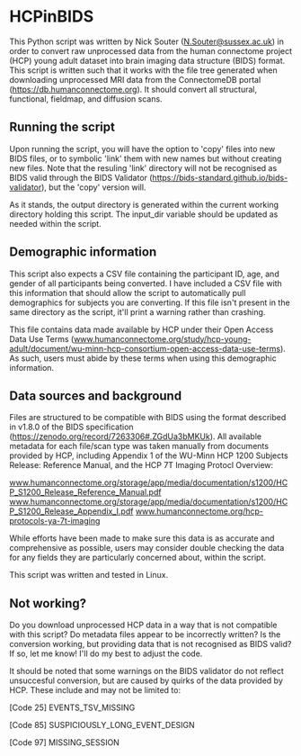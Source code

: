 # HCPinBIDS

This Python script was written by Nick Souter (N.Souter@sussex.ac.uk) in order to convert raw unprocessed data from the human connectome project (HCP) young adult dataset into brain imaging data structure (BIDS) format. 
This script is written such that it works with the file tree generated when downloading unprocessed MRI data from the ConnectomeDB portal (https://db.humanconnectome.org).
It should convert all structural, functional, fieldmap, and diffusion scans.

## Running the script

Upon running the script, you will have the option to 'copy' files into new BIDS files, or to symbolic 'link' them with new names but without creating new files.
Note that the resuling 'link' directory will not be recognised as BIDS valid through the BIDS Validator (https://bids-standard.github.io/bids-validator), but the 'copy' version will.

As it stands, the output directory is generated within the current working directory holding this script. The input_dir variable should be updated as needed within the script.

## Demographic information

This script also expects a CSV file containing the participant ID, age, and gender of all participants being converted. I have included a CSV file with this information that should allow the
script to automatically pull demographics for subjects you are converting. If this file isn't present in the same directory as the script, it'll print a warning rather than crashing.

This file contains data made available by HCP under their Open Access Data Use Terms (www.humanconnectome.org/study/hcp-young-adult/document/wu-minn-hcp-consortium-open-access-data-use-terms).
As such, users must abide by these terms when using this demographic information.

## Data sources and background

Files are structured to be compatible with BIDS using the format described in v1.8.0 of the BIDS specification (https://zenodo.org/record/7263306#.ZGdUa3bMKUk). All available metadata for each file/scan
type was taken manually from documents provided by HCP, including Appendix 1 of the WU-Minn HCP 1200 Subjects Release: Reference Manual, and the HCP 7T Imaging Protocl Overview:

www.humanconnectome.org/storage/app/media/documentation/s1200/HCP_S1200_Release_Reference_Manual.pdf
www.humanconnectome.org/storage/app/media/documentation/s1200/HCP_S1200_Release_Appendix_I.pdf
www.humanconnectome.org/hcp-protocols-ya-7t-imaging

While efforts have been made to make sure this data is as accurate and comprehensive as possible, users may consider double checking the data for any fields they are particularly concerned about, within the script.

This script was written and tested in Linux.

## Not working?

Do you download unprocessed HCP data in a way that is not compatible with this script? Do metadata files appear to be incorrectly written? Is the conversion working, but providing data that is not recognised as BIDS valid?
If so, let me know! I'll do my best to adjust the code.

It should be noted that some warnings on the BIDS validator do not reflect unsuccesful conversion, but are caused by quirks of the data provided by HCP. These include and may not be limited to:

[Code 25] EVENTS_TSV_MISSING

[Code 85] SUSPICIOUSLY_LONG_EVENT_DESIGN

[Code 97] MISSING_SESSION
